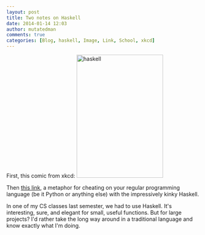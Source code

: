 ```yaml
---
layout: post
title: Two notes on Haskell
date: 2014-01-14 12:03
author: mutatedman
comments: true
categories: [Blog, haskell, Image, Link, School, xkcd]
---
```

<p style="text-align:left;">First, this comic from xkcd: <a href="http://samuelthomaservin.files.wordpress.com/2014/01/haskell.png"><img class="size-full wp-image-365 aligncenter" alt="haskell" src="http://samuelthomaservin.files.wordpress.com/2014/01/haskell.png" width="225" height="321" /></a></p><p>Then <a href="http://www.xent.com/pipermail/fork/Week-of-Mon-20070219/044101.html">this link</a>, a metaphor for cheating on your regular programming language (be it Python or anything else) with the impressively kinky Haskell.</p><p>In one of my CS classes last semester, we had to use Haskell. It's interesting, sure, and elegant for small, useful functions. But for large projects? I'd rather take the long way around in a traditional language and know exactly what I'm doing.</p>
